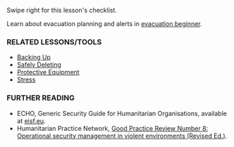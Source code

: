 [Title]: # (What now?)
[Order]: # (6)

Swipe right for this lesson's checklist.

Learn about evacuation planning and alerts in [evacuation beginner](umbrella://lesson/evacuation/0). 

### RELATED LESSONS/TOOLS

*   [Backing Up](umbrella://lesson/backing-up)
*   [Safely Deleting](umbrella://lesson/safely-deleting)
*   [Protective Equipment](umbrella://lesson/protective-equipment)
*   [Stress](umbrella://lesson/stress)

### FURTHER READING

*   ECHO, Generic Security Guide for Humanitarian Organisations, available at [eisf.eu](https://www.eisf.eu/library/generic-security-guide-for-humanitarian-organisations/).
*   Humanitarian Practice Network, [Good Practice Review Number 8: Operational security management in violent environments (Revised Ed.)](http://odihpn.org/wp-content/uploads/2010/11/GPR_8_revised2.pdf).
